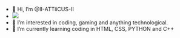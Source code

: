 - 👋 Hi, I’m @II-ATTiiCUS-II
- <img src="https://media0.giphy.com/media/QpfqKHA1fUXDi/200.gif">
- 👀 I’m interested in coding, gaming and anything technological.
- 🌱 I’m currently learning coding in HTML, CSS, PYTHON and C++

<!---
II-ATTiiCUS-II/II-ATTiiCUS-II is a ✨ special ✨ repository because its `README.md` (this file) appears on your GitHub profile.
You can click the Preview link to take a look at your changes.
--->
